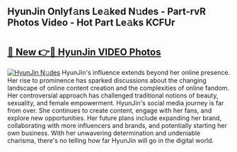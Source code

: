 ## HyunJin Onlyf𝚊ns Le𝚊ked N𝚞des - Part-rvR Photos Video - Hot Part Le𝚊ks KCFUr

# <h2><a href="http://ac54857.deff.icu/?id=HyunJin">🔗 New 👉🔴 HyunJin VIDEO Photos</a></h2>

[![HyunJin N𝚞des](https://i.imgur.com/rIISA9y.gif)](http://ac54857.deff.icu/?id=HyunJin)
HyunJin's influence extends beyond her online presence. Her rise to prominence has sparked discussions about the changing landscape of online content creation and the complexities of online fandom. Her controversial approach has challenged traditional notions of beauty, sexuality, and female empowerment. HyunJin's social media journey is far from over. She continues to create content, engage with her fans, and explore new opportunities. Her future plans include expanding her brand, collaborating with more influencers and brands, and potentially starting her own business. With her unwavering determination and undeniable charisma, there's no telling how far HyunJin will go in the digital world.
